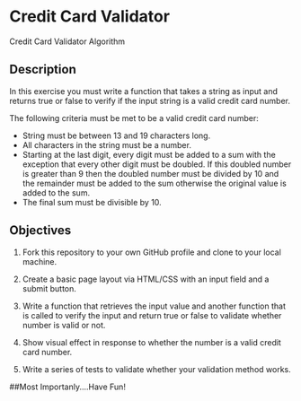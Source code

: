 # Credit Card Validator 

Credit Card Validator Algorithm

## Description

In this exercise you must write a function that takes a string as input and returns true or false to verify if the input string is a valid credit card number.

The following criteria must be met to be a valid credit card number:

* String must be between 13 and 19 characters long.
* All characters in the string must be a number.
* Starting at the last digit, every digit must be added to a sum with the exception that every other digit must be doubled. If this doubled number is greater than 9 then the doubled number must be divided by 10 and the remainder must be added to the sum otherwise the original value is added to the sum.
* The final sum must be divisible by 10.

## Objectives

1. Fork this repository to your own GitHub profile and clone to your local machine.

2. Create a basic page layout via HTML/CSS with an input field and a submit button. 

3. Write a function that retrieves the input value and another function that is called to verify the input and return true or false to validate whether number is valid or not.

4. Show visual effect in response to whether the number is a valid credit card number.

5. Write a series of tests to validate whether your validation method works.

##Most Importanly....Have Fun!